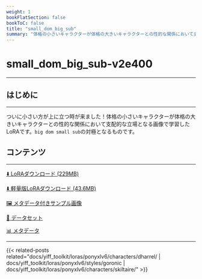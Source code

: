 ```yaml
---
weight: 1
bookFlatSection: false
bookToC: false
title: "small_dom_big_sub"
summary: "体格の小さいキャラクターが体格の大きいキャラクターとの性的な関係において支配的な立場になるケース。"
---
```


<!--markdownlint-disable MD025 MD033 -->

# small_dom_big_sub-v2e400

---

## はじめに

---

ついに小さい方が上に立つ時が来ました！体格の小さいキャラクターが体格の大きいキャラクターとの性的な関係において支配的な立場となる画像で学習したLoRAです。`big dom small sub`の対極となるものです。

## コンテンツ

---

[⬇️ LoRAダウンロード (229MB)](https://huggingface.co/k4d3/yiff_toolkit/resolve/main/ponyxl_loras/small_dom_big_sub-v2e400.safetensors?download=true)

[⬇️ 軽量版LoRAダウンロード (43.6MB)](https://huggingface.co/k4d3/yiff_toolkit/resolve/main/ponyxl_loras_shrunk_2/small_dom_big_sub-v2e400_frockpt1_th-3.55.safetensors?download=true)

[🖼️ メタデータ付きサンプル画像](https://huggingface.co/k4d3/yiff_toolkit/tree/main/{})

[📐 データセット](https://huggingface.co/datasets/k4d3/furry/tree/main/{})

[📊 メタデータ](https://huggingface.co/k4d3/yiff_toolkit/raw/main/ponyxl_loras/small_dom_big_sub-v2e400.json)

---

{{< related-posts related="docs/yiff_toolkit/loras/ponyxlv6/characters/dharrel/ | docs/yiff_toolkit/loras/ponyxlv6/styles/goronic | docs/yiff_toolkit/loras/ponyxlv6/characters/skiltaire/" >}}
